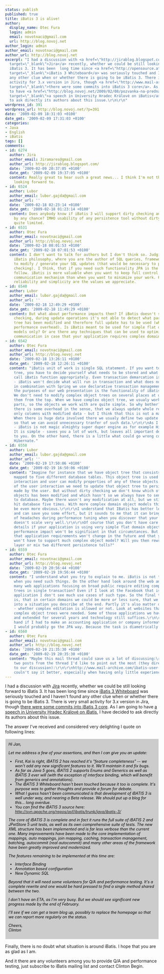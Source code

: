 ```yaml
---
status: publish
published: true
title: iBatis 3 is alive!
author:
  display_name: Otec Fura
  login: admin
  email: novotnaci@gmail.com
  url: http://blog.novoj.net
author_login: admin
author_email: novotnaci@gmail.com
author_url: http://blog.novoj.net
excerpt: "I had a discussion with <a href=\"http://jirablog.blogspot.com/2009/01/orm-mych-snu-ibatis-3.html\"
  target=\"_blank\">Jira</a> recently, whether we could be still looking forward to
  iBatis 3. It has been  long time since <a href=\"http://opensource.atlassian.com/confluence/oss/display/IBATIS/iBATIS+3.0+Whiteboard\"
  target=\"_blank\">iBatis 3 Whiteboard</a> was seriously touched and I haven't found
  any other clue when or whether there is going to be iBatis 3. There is very small
  activity for 3.x version in Jira, though <a href=\"http://www.mail-archive.com/commits@ibatis.apache.org/\"
  target=\"_blank\">there were some commits into iBatis 3 core</a>. As I am going
  to have <a href=\"http://blog.novoj.net/2009/02/08/pozvanka-na-prednasku-na-uhk-ibatis-sqlmaps/\"
  target=\"_blank\">a speech in University Hradec Králové on iBatis</a>, I have decided
  to ask directly its authors about this issue.\r\n\r\n"
wordpress_id: 391
wordpress_url: http://blog.novoj.net/?p=391
date: '2009-02-09 18:31:03 +0100'
date_gmt: '2009-02-09 17:31:03 +0100'
categories:
- Java
- English
- iBatis
tags: []
comments:
- id: 6274
  author: Jira
  author_email: Jiramares@gmail.com
  author_url: http://jirablog.blogspot.com/
  date: '2009-02-09 20:37:05 +0100'
  date_gmt: '2009-02-09 19:37:05 +0100'
  content: Really great to hear such a great news... I think I'm not the only one
    looking forward to.
- id: 6524
  author: Lubor
  author_email: lubor.gajda@gmail.com
  author_url: ''
  date: '2009-02-18 02:23:14 +0100'
  date_gmt: '2009-02-18 01:23:14 +0100'
  content: Does anybody know if iBatis 3 will support dirty checking and cascading
    by any chance? IMHO usability of any persistence tool without dirty checking is
    quite limited.
- id: 6531
  author: Otec Fura
  author_email: novotnaci@gmail.com
  author_url: http://blog.novoj.net
  date: '2009-02-18 08:01:53 +0100'
  date_gmt: '2009-02-18 07:01:53 +0100'
  content: I don't want to talk for authors but I don't think so. Judging from the
    iBatis philosophy, where you are the author of SQL queries, framework is not eligible
    to modify / generate your SQL updates (that would be necessary to provide dirty
    checking). I think, that if you need such functionality JPA is the way you should
    follow. iBatis is more valuable when you want to keep full control over your SQL
    communication mechanism than when you want to minimize your work. Full control,
    reliability and simplicity are the values we appreciate.
- id: 6540
  author: Lubor
  author_email: lubor.gajda@gmail.com
  author_url: ''
  date: '2009-02-18 12:49:29 +0100'
  date_gmt: '2009-02-18 11:49:29 +0100'
  content: But what about performance impacts then? If iBatis doesn't support dirty
    checking, during update operations it's not able to detect what part of object
    tree has been modified and therefore full update has to be used (what can be significant
    performance overhead). Is iBatis meant to be used for simple flat domain object
    models only? Or are there any techniques that can be used to optimize database
    communication in case that your application requires complex domain object models?
- id: 6542
  author: Otec Fura
  author_email: novotnaci@gmail.com
  author_url: http://blog.novoj.net
  date: '2009-02-18 13:26:11 +0100'
  date_gmt: '2009-02-18 12:26:11 +0100'
  content: "iBatis unit of work is single SQL statement. If you want to store object
    tree, you have to decide yourself what needs to be stored and what does not and
    call iBatis function appropriately. Even transaction demarcation is done \"manually\"
    - iBatis won't decide what will run in transaction and what does not (of course
    in combination with Spring we use declarative transaction management).\r\n\r\nFor
    the purposes of our web presentation is the functionality of iBatis sufficient.
    We don't need to modify complex object trees on several places at once and store
    them from the top. When we have complex object tree, we usualy work with its decomposed
    parts, so the objects we work with are quite simple. So why bother?\r\n\r\nYes,
    there is some overhead in the sense, that we always update whole record and not
    only columns with modified data - but I think that this is not a major problem.
    When there is huge data involved there we usualy define two update statements
    so that we can avoid unnecessary tranfer of such data.\r\n\r\nAs I said earlier
    - iBatis is not magic almighty super duper engine as for example Hibernate is.
    It is simple - saves you a lot of work, but leaves all important decisions up
    to you. On the other hand, there is a little what could go wrong comparing to
    Hibernate."
- id: 6558
  author: Lubor
  author_email: lubor.gajda@gmail.com
  author_url: ''
  date: '2009-02-19 17:50:06 +0100'
  date_gmt: '2009-02-19 16:50:06 +0100'
  content: "Imagine for instance that we have object tree that consists of five objects
    mapped to five different database tables. This object tree is used during user
    interaction and user can modify properties of any of these objects. At the end
    of the user interaction we need to update that object tree to persist all changes
    made by the user. But without dirty checking we don't know which of those five
    objects has been modified and which hasn't so we always have to send five updates
    to database. Maybe there wasn't any modification at all, but we still have to
    hit database five times. With more complex domain object models this problem can
    be even more obvious.\r\n\r\nI understand that IBatis has better learning curve
    and can save you some effort, but it sounds to me that it can bring you a lot
    of headaches during performance tuning when you discover that your application
    doesn't scale very well.\r\n\r\nOf course that you don't have care about all these
    details if your application is using very simple flat domain object model because
    performance impact won't be significant in that circumstances. But who will guarantee
    that application requirements won't change in the future and that your application
    won't have to support much complex object model? Will you then rewrite your persistence
    layer or mix two different persistence tolls?"
- id: 6559
  author: Otec Fura
  author_email: novotnaci@gmail.com
  author_url: http://blog.novoj.net
  date: '2009-02-19 20:56:44 +0100'
  date_gmt: '2009-02-19 19:56:44 +0100'
  content: "I understand what you try to explain to me. iBatis is not the right tool
    when you need such things. On the other hand look around the web and tell me how
    many web applications focusing on broad public require editing complex object
    trees in single transaction? Even if I look at the Facebook that is pretty complex
    application I don't see much use cases of such type. So the final thought of mine
    is, that in certain domains we could be more or less sure, that we wouldn't get
    into a situation you describe at the end. Partly it's also matter of UI design
    - whether complex editation is allowed or not. Look at websites that we make:\r\n\r\nhttp://www.g2.cz\r\nhttp://www.trotina.cz\r\nhttp://www.cez.cz\r\nhttp://www.frekvence1.cz\r\nhttp://www.cilichili.cz/\r\nhttps://secure.plobergerhotels.com/maximilian/reservation.html\r\n\r\nNo
    complex object trees were needed. Some of those applications we have supported
    and extended for several years and technology still suffices.\r\n\r\nOn the other
    hand if I had to make an accounting application or company information system,
    I would probably go the JPA way. Because the task is diametrically different."
- id: 6560
  author: Otec Fura
  author_email: novotnaci@gmail.com
  author_url: http://blog.novoj.net
  date: '2009-02-19 21:35:30 +0100'
  date_gmt: '2009-02-19 20:35:30 +0100'
  content: "Maybe this mail thread could save us a lot of discussing:\r\n\r\nhttp://www.mail-archive.com/ibatis-user-java@incubator.apache.org/msg01239.html\r\n\r\nThose
    two posts from the thread I'd like to point out the most (they directly connect
    to our discussion):\r\n\r\nhttp://www.mail-archive.com/ibatis-user-java@incubator.apache.org/msg01241.html\r\nhttp://www.mail-archive.com/ibatis-user-java@incubator.apache.org/msg01251.html\r\n\r\nI
    couln't say it better, especially when having only little experience with Hibernate."
---
```

<p>I had a discussion with <a href="http://jirablog.blogspot.com/2009/01/orm-mych-snu-ibatis-3.html" target="_blank">Jira</a> recently, whether we could be still looking forward to iBatis 3. It has been  long time since <a href="http://opensource.atlassian.com/confluence/oss/display/IBATIS/iBATIS+3.0+Whiteboard" target="_blank">iBatis 3 Whiteboard</a> was seriously touched and I haven't found any other clue when or whether there is going to be iBatis 3. There is very small activity for 3.x version in Jira, though <a href="http://www.mail-archive.com/commits@ibatis.apache.org/" target="_blank">there were some commits into iBatis 3 core</a>. As I am going to have <a href="http://blog.novoj.net/2009/02/08/pozvanka-na-prednasku-na-uhk-ibatis-sqlmaps/" target="_blank">a speech in University Hradec Králové on iBatis</a>, I have decided to ask directly its authors about this issue.</p>
<p><a id="more"></a><a id="more-391"></a></p>
<p>The answer I've received and considered very delighting I quote on following lines:</p>
<div style="border: 1px solid white; background-color: #cccccc; color: black; font-style: italic; font-size: 90%; padding: 10px;">
Hi Jan,</p>
<p>Let me address a few of your assertions, and then I can give you an update:</p>
<ul>
<li>First, Kai is right, iBATIS 2 has reached it's "feature completeness" -- we won't add any new significant features to it.  We'll maintain it and fix bugs. </li>
<li>As far as Java 5 goes, iBATIS 2 supports Enums and Generics as well as iBATIS 3 ever will (with the exception of interface binding, which will benefit from generics and annotations).</li>
<li>The iBATIS 3 Whiteboard hasn't been touched because it too is complete.  It's purpose was to gather thoughts and provide a forum for debate.</li>
<li>What I guess hasn't been communicated is that development of iBATIS 3 is well under way, and nearing a Beta release.  We should put up a blog for this... long overdue.</li>
<li>You can find the iBATIS 3 source here:  <a href="http://svn.apache.org/repos/asf/ibatis/trunk/java/ibatis-3/" target="_blank">http://svn.apache.org/repos/asf/ibatis/trunk/java/ibatis-3/</a></li>
</ul>
<p>The core of iBATIS 3 is complete and in fact it runs the full suite of iBATIS 2 and JPetStore 5 unit tests, as well as its own comprehensive suite of tests. The new XML structure has been implemented and is far less verbose than the current one.  Many improvements have been made to the core implementation of mappings, auto mappings, join mapping, caching, transaction management, batching, autocommit (real autocommit) and many other areas of the framework have been greatly improved and modernized.</p>
<p>The features remaining to be implemented at this time are:</p>
<ul>
<li>Interface Binding</li>
<li>Annotation based configuration</li>
<li>New Dynamic SQL</li>
</ul>
<p>Beyond that it will need some volunteers for Q/A and performance testing. It's a complete rewrite and one would be hard pressed to find a single method shared between the two.</p>
<p>I don't have an ETA, as I'm very busy.  But we should see significant new progress made by the end of February. </p>
<p>I'll see if we can get a team blog up, possibly to replace the homepage so that we can report more regularly on the status. </p>
<p>Cheers,<br />
Clinton
</p></div>
<p>Finally, there is no doubt what situation is around iBatis. I hope that you are as glad as I am.</p>
<p>And it there are any volunteers among you to provide Q/A and performance testing, just subscribe to iBatis mailing list and contact Clinton Begin.</p>
